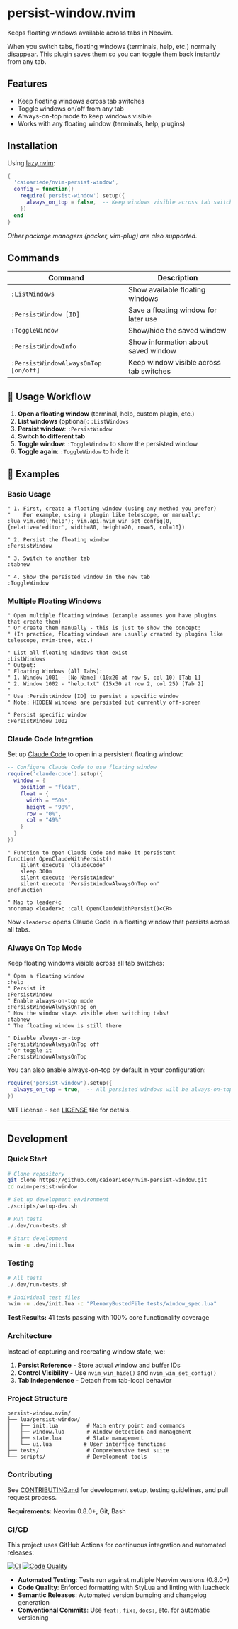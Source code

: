 # persist-window.nvim

Keeps floating windows available across tabs in Neovim.

When you switch tabs, floating windows (terminals, help, etc.) normally disappear. This plugin saves them so you can toggle them back instantly from any tab.

## Features

- Keep floating windows across tab switches
- Toggle windows on/off from any tab
- Always-on-top mode to keep windows visible
- Works with any floating window (terminals, help, plugins)

## Installation

Using [lazy.nvim](https://github.com/folke/lazy.nvim):

```lua
{
  'caioariede/nvim-persist-window',
  config = function()
    require('persist-window').setup({
      always_on_top = false,  -- Keep windows visible across tab switches
    })
  end
}
```

*Other package managers (packer, vim-plug) are also supported.*

## Commands

| Command | Description |
|---------|-------------|
| `:ListWindows` | Show available floating windows |
| `:PersistWindow [ID]` | Save a floating window for later use |
| `:ToggleWindow` | Show/hide the saved window |
| `:PersistWindowInfo` | Show information about saved window |
| `:PersistWindowAlwaysOnTop [on/off]` | Keep window visible across tab switches |

## 🎯 Usage Workflow

1. **Open a floating window** (terminal, help, custom plugin, etc.)
2. **List windows** (optional): `:ListWindows`
3. **Persist window**: `:PersistWindow`
4. **Switch to different tab**
5. **Toggle window**: `:ToggleWindow` to show the persisted window
6. **Toggle again**: `:ToggleWindow` to hide it

## 📖 Examples

### Basic Usage

```vim
" 1. First, create a floating window (using any method you prefer)
"    For example, using a plugin like telescope, or manually:
:lua vim.cmd('help'); vim.api.nvim_win_set_config(0, {relative='editor', width=80, height=20, row=5, col=10})

" 2. Persist the floating window
:PersistWindow

" 3. Switch to another tab
:tabnew

" 4. Show the persisted window in the new tab
:ToggleWindow
```

### Multiple Floating Windows

```vim
" Open multiple floating windows (example assumes you have plugins that create them)
" Or create them manually - this is just to show the concept:
" (In practice, floating windows are usually created by plugins like telescope, nvim-tree, etc.)

" List all floating windows that exist
:ListWindows
" Output:
" Floating Windows (All Tabs):
" 1. Window 1001 - [No Name] (10x20 at row 5, col 10) [Tab 1]
" 2. Window 1002 - "help.txt" (15x30 at row 2, col 25) [Tab 2]
"
" Use :PersistWindow [ID] to persist a specific window
" Note: HIDDEN windows are persisted but currently off-screen

" Persist specific window
:PersistWindow 1002
```

### Claude Code Integration

Set up [Claude Code](https://github.com/greggh/claude-code.nvim) to open in a persistent floating window:

```lua
-- Configure Claude Code to use floating window
require('claude-code').setup({
  window = {
    position = "float",
    float = {
      width = "50%",
      height = "98%",
      row = "0%",
      col = "49%"
    }
  }
})
```

```vim
" Function to open Claude Code and make it persistent
function! OpenClaudeWithPersist()
    silent execute 'ClaudeCode'
    sleep 300m
    silent execute 'PersistWindow'
    silent execute 'PersistWindowAlwaysOnTop on'
endfunction

" Map to leader+c
nnoremap <leader>c :call OpenClaudeWithPersist()<CR>
```

Now `<leader>c` opens Claude Code in a floating window that persists across all tabs.

### Always On Top Mode

Keep floating windows visible across all tab switches:

```vim
" Open a floating window
:help
" Persist it
:PersistWindow
" Enable always-on-top mode
:PersistWindowAlwaysOnTop on
" Now the window stays visible when switching tabs!
:tabnew
" The floating window is still there

" Disable always-on-top
:PersistWindowAlwaysOnTop off
" Or toggle it
:PersistWindowAlwaysOnTop
```

You can also enable always-on-top by default in your configuration:

```lua
require('persist-window').setup({
  always_on_top = true,  -- All persisted windows will be always-on-top by default
})
```

MIT License - see [LICENSE](LICENSE) file for details.

---

## Development

### Quick Start

```bash
# Clone repository
git clone https://github.com/caioariede/nvim-persist-window.git
cd nvim-persist-window

# Set up development environment
./scripts/setup-dev.sh

# Run tests
./.dev/run-tests.sh

# Start development
nvim -u .dev/init.lua
```

### Testing

```bash
# All tests
./.dev/run-tests.sh

# Individual test files
nvim -u .dev/init.lua -c "PlenaryBustedFile tests/window_spec.lua"
```

**Test Results:** 41 tests passing with 100% core functionality coverage

### Architecture

Instead of capturing and recreating window state, we:

1. **Persist Reference** - Store actual window and buffer IDs
2. **Control Visibility** - Use `nvim_win_hide()` and `nvim_win_set_config()`
3. **Tab Independence** - Detach from tab-local behavior

### Project Structure

```
persist-window.nvim/
├── lua/persist-window/
│   ├── init.lua         # Main entry point and commands
│   ├── window.lua       # Window detection and management
│   ├── state.lua        # State management
│   └── ui.lua          # User interface functions
├── tests/               # Comprehensive test suite
└── scripts/             # Development tools
```

### Contributing

See [CONTRIBUTING.md](CONTRIBUTING.md) for development setup, testing guidelines, and pull request process.

**Requirements:** Neovim 0.8.0+, Git, Bash

### CI/CD

This project uses GitHub Actions for continuous integration and automated releases:

[![CI](https://github.com/caioariede/nvim-persist-window/actions/workflows/ci.yml/badge.svg)](https://github.com/caioariede/nvim-persist-window/actions/workflows/ci.yml)
[![Code Quality](https://github.com/caioariede/nvim-persist-window/actions/workflows/quality.yml/badge.svg)](https://github.com/caioariede/nvim-persist-window/actions/workflows/quality.yml)

- **Automated Testing**: Tests run against multiple Neovim versions (0.8.0+)
- **Code Quality**: Enforced formatting with StyLua and linting with luacheck
- **Semantic Releases**: Automated version bumping and changelog generation
- **Conventional Commits**: Use `feat:`, `fix:`, `docs:`, etc. for automatic versioning
